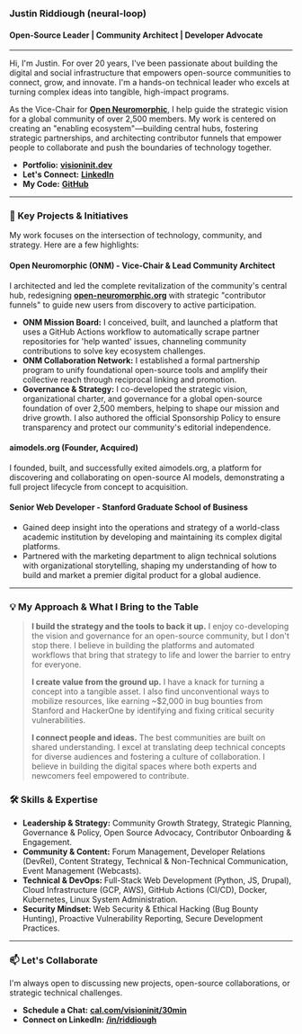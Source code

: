 ### **Justin Riddiough (neural-loop)**

#### Open-Source Leader | Community Architect | Developer Advocate

---

Hi, I'm Justin. For over 20 years, I've been passionate about building the digital and social infrastructure that empowers open-source communities to connect, grow, and innovate. I'm a hands-on technical leader who excels at turning complex ideas into tangible, high-impact programs.

As the Vice-Chair for **[Open Neuromorphic](https://open-neuromorphic.org)**, I help guide the strategic vision for a global community of over 2,500 members. My work is centered on creating an "enabling ecosystem"—building central hubs, fostering strategic partnerships, and architecting contributor funnels that empower people to collaborate and push the boundaries of technology together.

- **Portfolio:** **[visioninit.dev](https://visioninit.dev)**
- **Let's Connect:** **[LinkedIn](https://www.linkedin.com/in/riddiough/)**
- **My Code:** **[GitHub](https://github.com/neural-loop)**

---

### **🚀 Key Projects & Initiatives**

My work focuses on the intersection of technology, community, and strategy. Here are a few highlights:

#### **Open Neuromorphic (ONM) - Vice-Chair & Lead Community Architect**

I architected and led the complete revitalization of the community's central hub, redesigning **[open-neuromorphic.org](https://open-neuromorphic.org)** with strategic "contributor funnels" to guide new users from discovery to active participation.

- **ONM Mission Board:** I conceived, built, and launched a platform that uses a GitHub Actions workflow to automatically scrape partner repositories for 'help wanted' issues, channeling community contributions to solve key ecosystem challenges.
- **ONM Collaboration Network:** I established a formal partnership program to unify foundational open-source tools and amplify their collective reach through reciprocal linking and promotion.
- **Governance & Strategy:** I co-developed the strategic vision, organizational charter, and governance for a global open-source foundation of over 2,500 members, helping to shape our mission and drive growth. I also authored the official Sponsorship Policy to ensure transparency and protect our community's editorial independence.

#### **aimodels.org (Founder, Acquired)**

I founded, built, and successfully exited aimodels.org, a platform for discovering and collaborating on open-source AI models, demonstrating a full project lifecycle from concept to acquisition.

#### **Senior Web Developer - Stanford Graduate School of Business**
- Gained deep insight into the operations and strategy of a world-class academic institution by developing and maintaining its complex digital platforms.
- Partnered with the marketing department to align technical solutions with organizational storytelling, shaping my understanding of how to build and market a premier digital product for a global audience.

---

### **💡 My Approach & What I Bring to the Table**

> **I build the strategy and the tools to back it up.** I enjoy co-developing the vision and governance for an open-source community, but I don't stop there. I believe in building the platforms and automated workflows that bring that strategy to life and lower the barrier to entry for everyone.
>
> **I create value from the ground up.** I have a knack for turning a concept into a tangible asset. I also find unconventional ways to mobilize resources, like earning ~$2,000 in bug bounties from Stanford and HackerOne by identifying and fixing critical security vulnerabilities.
>
> **I connect people and ideas.** The best communities are built on shared understanding. I excel at translating deep technical concepts for diverse audiences and fostering a culture of collaboration. I believe in building the digital spaces where both experts and newcomers feel empowered to contribute.

### **🛠️ Skills & Expertise**

- **Leadership & Strategy:** Community Growth Strategy, Strategic Planning, Governance & Policy, Open Source Advocacy, Contributor Onboarding & Engagement.
- **Community & Content:** Forum Management, Developer Relations (DevRel), Content Strategy, Technical & Non-Technical Communication, Event Management (Webcasts).
- **Technical & DevOps:** Full-Stack Web Development (Python, JS, Drupal), Cloud Infrastructure (GCP, AWS), GitHub Actions (CI/CD), Docker, Kubernetes, Linux System Administration.
- **Security Mindset:** Web Security & Ethical Hacking (Bug Bounty Hunting), Proactive Vulnerability Reporting, Secure Development Practices.

---

### **📫 Let's Collaborate**

I'm always open to discussing new projects, open-source collaborations, or strategic technical challenges.

- **Schedule a Chat:** **[cal.com/visioninit/30min](https://cal.com/visioninit/30min)**
- **Connect on LinkedIn:** **[/in/riddiough](https://www.linkedin.com/in/riddiough/)**
